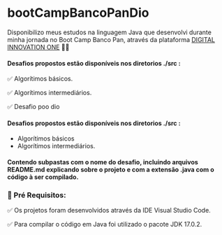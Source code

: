 # bootCampBancoPanDio

Disponibilizo meus estudos na linguagem Java que desenvolvi durante minha jornada no Boot Camp Banco Pan, através da plataforma <a href="https://web.digitalinnovation.one/">DIGITAL INNOVATION ONE</a></strong> 💛🧡

#### Desafios propostos estão disponíveis nos diretorios ./src :
<p>
✅ Algorítimos básicos. 

✅ Algorítimos intermediários.

✅ Desafio poo dio
</p>


#### Desafios propostos estão disponíveis nos diretorios ./src :
* Algorítimos básicos  
* Algorítimos intermediários.

#### Contendo subpastas com o nome do desafio, incluindo arquivos README.md explicando sobre o projeto e com a extensão .java com o código à ser compilado.

### 🛑 Pré Requisitos:
<p>
✅ Os projetos foram desenvolvidos através da IDE Visual Studio Code.<br>

✅ Para compilar o código em Java foi utilizado o pacote JDK 17.0.2.<br>

</p>





